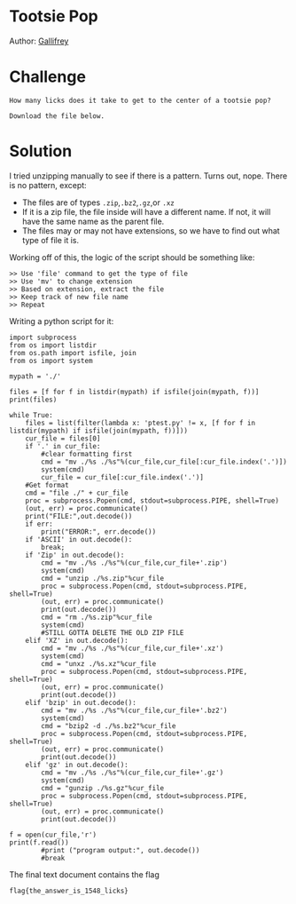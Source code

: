 # Tootsie Pop

Author: [Gallifrey](https://github.com/gallifrey)


# Challenge

```
How many licks does it take to get to the center of a tootsie pop?

Download the file below.
```

# Solution

I tried unzipping manually to see if there is a pattern. Turns out, nope.
There is no pattern, except:
  - The files are of types ```.zip```,```.bz2```,```.gz```,or ```.xz```
  - If it is a zip file, the file inside will have a different name.
    If not, it will have the same name as the parent file.
  - The files may or may not have extensions, so we have to find out what type of file it is.
  
Working off of this, the logic of the script should be something like:

```
>> Use 'file' command to get the type of file
>> Use 'mv' to change extension
>> Based on extension, extract the file
>> Keep track of new file name
>> Repeat
```

Writing a python script for it:

```
import subprocess
from os import listdir
from os.path import isfile, join
from os import system

mypath = './'

files = [f for f in listdir(mypath) if isfile(join(mypath, f))]
print(files)

while True:
	files = list(filter(lambda x: 'ptest.py' != x, [f for f in listdir(mypath) if isfile(join(mypath, f))]))
	cur_file = files[0]
	if '.' in cur_file:
		#clear formatting first
		cmd = "mv ./%s ./%s"%(cur_file,cur_file[:cur_file.index('.')])
		system(cmd)
		cur_file = cur_file[:cur_file.index('.')]
	#Get format
	cmd = "file ./" + cur_file
	proc = subprocess.Popen(cmd, stdout=subprocess.PIPE, shell=True)
	(out, err) = proc.communicate()
	print("FILE:",out.decode())
	if err:
		print("ERROR:", err.decode())
	if 'ASCII' in out.decode():
		break;
	if 'Zip' in out.decode():
		cmd = "mv ./%s ./%s"%(cur_file,cur_file+'.zip')
		system(cmd)
		cmd = "unzip ./%s.zip"%cur_file
		proc = subprocess.Popen(cmd, stdout=subprocess.PIPE, shell=True)
		(out, err) = proc.communicate()
		print(out.decode())
		cmd = "rm ./%s.zip"%cur_file
		system(cmd)
		#STILL GOTTA DELETE THE OLD ZIP FILE
	elif 'XZ' in out.decode():
		cmd = "mv ./%s ./%s"%(cur_file,cur_file+'.xz')
		system(cmd)
		cmd = "unxz ./%s.xz"%cur_file
		proc = subprocess.Popen(cmd, stdout=subprocess.PIPE, shell=True)
		(out, err) = proc.communicate()
		print(out.decode())			
	elif 'bzip' in out.decode():
		cmd = "mv ./%s ./%s"%(cur_file,cur_file+'.bz2')
		system(cmd)
		cmd = "bzip2 -d ./%s.bz2"%cur_file
		proc = subprocess.Popen(cmd, stdout=subprocess.PIPE, shell=True)
		(out, err) = proc.communicate()
		print(out.decode())			
	elif 'gz' in out.decode():
		cmd = "mv ./%s ./%s"%(cur_file,cur_file+'.gz')
		system(cmd)
		cmd = "gunzip ./%s.gz"%cur_file
		proc = subprocess.Popen(cmd, stdout=subprocess.PIPE, shell=True)
		(out, err) = proc.communicate()
		print(out.decode())		

f = open(cur_file,'r')
print(f.read())
		#print ("program output:", out.decode())
		#break

```

The final text document contains the flag

```
flag{the_answer_is_1548_licks}
```
